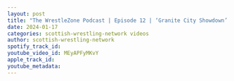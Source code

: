 ```yaml
---
layout: post
title: "The WrestleZone Podcast | Episode 12 | ‘Granite City Showdown’ (20 Jan 2024) Preview"
date: 2024-01-17
categories: scottish-wrestling-network videos
author: scottish-wrestling-network
spotify_track_id: 
youtube_video_id: MEyAPFyMKvY
apple_track_id: 
youtube_metadata: 
---
```

